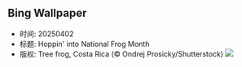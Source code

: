 ## Bing Wallpaper
- 时间: 20250402
- 标题: Hoppin' into National Frog Month
- 版权: Tree frog, Costa Rica (© Ondrej Prosicky/Shutterstock)
![](https://cn.bing.com/th?id=OHR.TicanFrog_EN-US3006346741_UHD.jpg&rf=LaDigue_UHD.jpg&pid=hp&w=3840&h=2160&rs=1&c=4)
